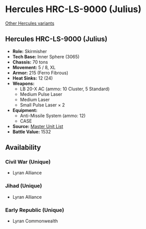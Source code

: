 # Hercules HRC-LS-9000 (Julius)

[Other Hercules variants](../hercules.md)

## Hercules HRC-LS-9000 (Julius)
- **Role:** Skirmisher
- **Tech Base:** Inner Sphere (3065)
- **Chassis:** 70 tons
- **Movement:** 5 / 8, XL
- **Armor:** 215 (Ferro Fibrous)
- **Heat Sinks:** 12 (24)
- **Weapons:**
  - LB 20-X AC (ammo: 10 Cluster, 5 Standard)
  - Medium Pulse Laser
  - Medium Laser
  - Small Pulse Laser × 2
- **Equipment:**
  - Anti-Missile System (ammo: 12)
  - CASE
- **Source:** [Master Unit List](http://masterunitlist.info/Unit/Details/1483/hercules-hrc-ls-9000-julius)
- **Battle Value:** 1532

## Availability

### Civil War (Unique)
- Lyran Alliance

### Jihad (Unique)
- Lyran Alliance

### Early Republic (Unique)
- Lyran Commonwealth

